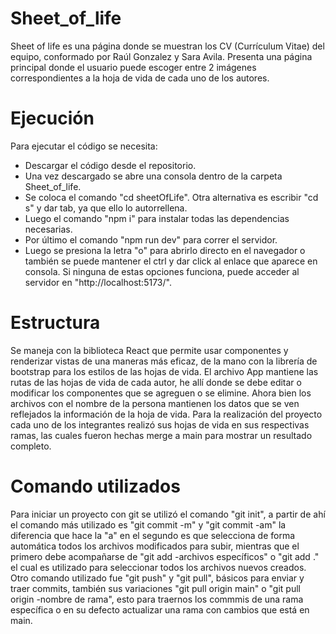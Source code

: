 # Sheet_of_life
Sheet of life es una página donde se muestran los CV (Currículum Vitae) del equipo, conformado por Raúl Gonzalez y Sara Avila. Presenta una página principal donde el usuario puede escoger entre 2 imágenes correspondientes a la hoja de vida de cada uno de los autores.
# Ejecución
Para ejecutar el código se necesita:
  - Descargar el código desde el repositorio.
  - Una vez descargado se abre una consola dentro de la carpeta Sheet_of_life.
  - Se coloca el comando "cd sheetOfLife". Otra alternativa es escribir "cd s" y dar tab, ya que ello lo autorrellena.
  - Luego el comando "npm i" para instalar todas las dependencias necesarias.
  - Por último el comando "npm run dev" para correr el servidor.
  - Luego se presiona la letra "o" para abrirlo directo en el navegador o también se puede mantener el ctrl y dar click al enlace que aparece en consola. Si ninguna de estas opciones funciona, puede acceder al servidor en "http://localhost:5173/".
# Estructura
Se maneja con la biblioteca React que permite usar componentes y renderizar vistas de una maneras más eficaz, de la mano con la librería de bootstrap para los estilos de las hojas de vida. 
El archivo App mantiene las rutas de las hojas de vida de cada autor, he allí donde se debe editar o modificar los componentes que se agreguen o se elimine.
Ahora bien los archivos con el nombre de la persona mantienen los datos que se ven reflejados la información de la hoja de vida.
Para la realización del proyecto cada uno de los integrantes realizó sus hojas de vida en sus respectivas ramas, las cuales fueron hechas merge a main para mostrar un resultado completo.
# Comando utilizados
Para iniciar un proyecto con git se utilizó el comando "git init", a partir de ahí el comando más utilizado es "git commit -m" y "git commit -am" la diferencia que hace la "a" en el segundo es que selecciona de forma automática todos los archivos modificados para subir, mientras que el primero debe acompañarse de "git add -archivos específicos" o "git add ." el cual es utilizado para seleccionar todos los archivos nuevos creados. Otro comando utilizado fue "git push" y "git pull", básicos para enviar y traer commits, también sus variaciones "git pull origin main" o "git pull origin -nombre de rama", esto para traernos los commmis de una rama específica o en su defecto actualizar una rama con cambios que está en main.
